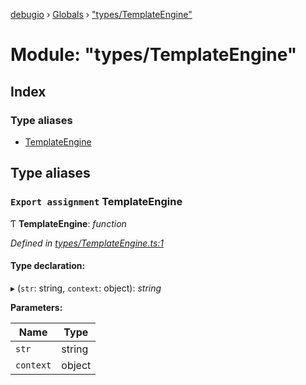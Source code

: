 [debugio](../README.md) › [Globals](../globals.md) › ["types/TemplateEngine"](_types_templateengine_.md)

# Module: "types/TemplateEngine"

## Index

### Type aliases

* [TemplateEngine](_types_templateengine_.md#export-assignment-templateengine)

## Type aliases

### `Export assignment` TemplateEngine

Ƭ **TemplateEngine**: *function*

*Defined in [types/TemplateEngine.ts:1](https://github.com/kislball/debugio/blob/582b93c/src/types/TemplateEngine.ts#L1)*

#### Type declaration:

▸ (`str`: string, `context`: object): *string*

**Parameters:**

Name | Type |
------ | ------ |
`str` | string |
`context` | object |
